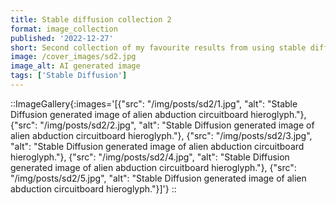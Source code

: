 ```yaml
---
title: Stable diffusion collection 2
format: image_collection
published: '2022-12-27'
short: Second collection of my favourite results from using stable diffusion.
image: /cover_images/sd2.jpg
image_alt: AI generated image
tags: ['Stable Diffusion']
---
```


::ImageGallery{:images='[{"src": "/img/posts/sd2/1.jpg", "alt": "Stable Diffusion generated image of alien abduction circuitboard hieroglyph."}, {"src": "/img/posts/sd2/2.jpg", "alt": "Stable Diffusion generated image of alien abduction circuitboard hieroglyph."}, {"src": "/img/posts/sd2/3.jpg", "alt": "Stable Diffusion generated image of alien abduction circuitboard hieroglyph."}, {"src": "/img/posts/sd2/4.jpg", "alt": "Stable Diffusion generated image of alien abduction circuitboard hieroglyph."}, {"src": "/img/posts/sd2/5.jpg", "alt": "Stable Diffusion generated image of alien abduction circuitboard hieroglyph."}]'}
::
